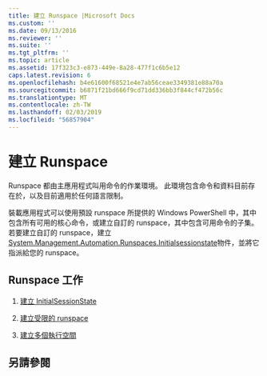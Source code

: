 ```yaml
---
title: 建立 Runspace |Microsoft Docs
ms.custom: ''
ms.date: 09/13/2016
ms.reviewer: ''
ms.suite: ''
ms.tgt_pltfrm: ''
ms.topic: article
ms.assetid: 17f323c3-e873-449e-8a28-477f1c6b5e12
caps.latest.revision: 6
ms.openlocfilehash: b4e61600f68521e4e7ab56ceae3349381e88a70a
ms.sourcegitcommit: b6871f21bd666f9cd71dd336bb3f844cf472b56c
ms.translationtype: MT
ms.contentlocale: zh-TW
ms.lasthandoff: 02/03/2019
ms.locfileid: "56857904"
---
```

# <a name="creating-runspaces"></a>建立 Runspace

Runspace 都由主應用程式叫用命令的作業環境。 此環境包含命令和資料目前存在於，以及目前適用於任何語言限制。

 裝載應用程式可以使用預設 runspace 所提供的 Windows PowerShell 中，其中包含所有可用的核心命令，或建立自訂的 runspace，其中包含可用命令的子集。 若要建立自訂的 runspace，建立[System.Management.Automation.Runspaces.Initialsessionstate](/dotnet/api/System.Management.Automation.Runspaces.InitialSessionState)物件，並將它指派給您的 runspace。

## <a name="runspace-tasks"></a>Runspace 工作

1. [建立 InitialSessionState](./creating-an-initialsessionstate.md)

2. [建立受限的 runspace](./creating-a-constrained-runspace.md)

3. [建立多個執行空間](./creating-multiple-runspaces.md)

## <a name="see-also"></a>另請參閱
